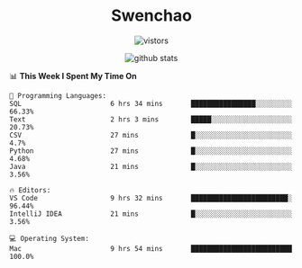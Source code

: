<h1 align="center">Swenchao</h3>

<p align="center">
  <img src="https://visitor-badge.glitch.me/badge?page_id=Swenchao" alt="vistors" />
</p>

<p align="center">
  <img src="https://github-readme-stats.vercel.app/api?username=Swenchao&count_private=true&show_icons=true&theme=vue-dark&hide_title=true" alt="github stats" />
</p>

<!--START_SECTION:waka-->
📊 **This Week I Spent My Time On** 

```text
💬 Programming Languages: 
SQL                      6 hrs 34 mins       ████████████████░░░░░░░░░   66.33% 
Text                     2 hrs 3 mins        █████░░░░░░░░░░░░░░░░░░░░   20.73% 
CSV                      27 mins             █░░░░░░░░░░░░░░░░░░░░░░░░   4.7% 
Python                   27 mins             █░░░░░░░░░░░░░░░░░░░░░░░░   4.68% 
Java                     21 mins             █░░░░░░░░░░░░░░░░░░░░░░░░   3.56%

🔥 Editors: 
VS Code                  9 hrs 32 mins       ████████████████████████░   96.44% 
IntelliJ IDEA            21 mins             █░░░░░░░░░░░░░░░░░░░░░░░░   3.56%

💻 Operating System: 
Mac                      9 hrs 54 mins       █████████████████████████   100.0%

```


<!--END_SECTION:waka-->
